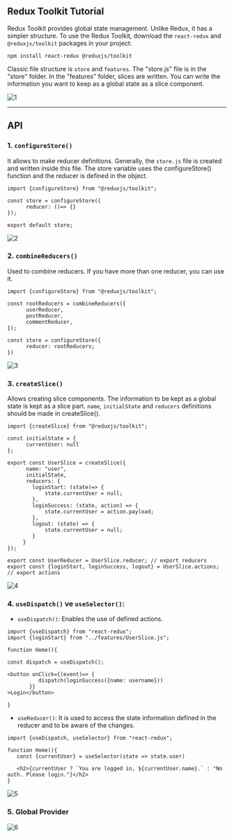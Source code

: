 ## Redux Toolkit Tutorial

Redux Toolkit provides global state management. Unlike Redux, it has a simpler structure. To use the Redux Toolkit, download the `react-redux` and `@reduxjs/toolkit` packages in your project:

`npm install react-redux @reduxjs/toolkit`

Classic file structure is `store` and `features`. The "store.js" file is in the "store" folder. In the "features" folder, slices are written. You can write the information you want to keep as a global state as a slice component.

![1](https://github.com/user-attachments/assets/f083cd8a-362b-47b3-9dc7-64bb7990a660)

---

## API

### 1. `configureStore()`

It allows to make reducer definitions. Generally, the `store.js` file is created and written inside this file. The store variable uses the configureStore() function and the reducer is defined in the object.

```
import {configureStore} from "@reduxjs/toolkit";

const store = configureStore({
      reducer: ()=> {}
});

export default store;
```

![2](https://github.com/user-attachments/assets/9c6ca6d9-e71b-43b8-8807-4ff36a9d58e7)

### 2. `combineReducers()`

Used to combine reducers. If you have more than one reducer, you can use it.

```
import {configureStore} from "@reduxjs/toolkit";

const rootReducers = combineReducers({
      userReducer,
      postReducer,
      commentReducer,
});

const store = configureStore({
      reducer: rootReducers;
})
```

![3](https://github.com/user-attachments/assets/a5994762-8159-4d2e-ab3d-1e67588f64df)

### 3. `createSlice()`

Allows creating slice components. The information to be kept as a global state is kept as a slice part. `name`, `initialState` and `reducers` definitions should be made in createSlice().

```
import {createSlice} from "@reduxjs/toolkit";

const initialState = {
      currentUser: null
};

export const UserSlice = createSlice({
      name: "user",
      initialState,
      reducers: {
        loginStart: (state)=> {
            state.currentUser = null;
        },
        loginSuccess: (state, action) => {
            state.currentUser = action.payload;
        },
        logout: (state) => {
            state.currentUser = null;
        }
     }
});

export const UserReducer = UserSlice.reducer; // export reducers
export const {loginStart, loginSuccess, logout} = UserSlice.actions; // export actions
```

![4](https://github.com/user-attachments/assets/d0e85e2c-d2fb-41e5-a511-cdd8875277f1)

### 4. `useDispatch()` ve `useSelector()`:

+ `useDispatch()`: Enables the use of defined actions. 

```
import {useDispatch} from "react-redux";
import {loginStart} from "../features/UserSlice.js";

function Home(){

const dispatch = useDispatch();

<button onClick={(event)=> {
          dispatch(loginSuccess({name: username}))
       }}
>Login</button>

}
```

+ `useReducer()`: It is used to access the state information defined in the reducer and to be aware of the changes.

```
import {useDispatch, useSelector} from "react-redux";

function Home(){
   const {currentUser} = useSelector(state => state.user)

   <h2>{currentUser ? `You are logged in, ${currentUser.name}.` : "No auth. Please login."}</h2>
}
```

![5](https://github.com/user-attachments/assets/dfa495b2-58f0-487d-a4fd-08da47e13541)


### 5. Global Provider

![6](https://github.com/user-attachments/assets/25dc5fb6-a796-4a14-ac8c-b120087512e0)




